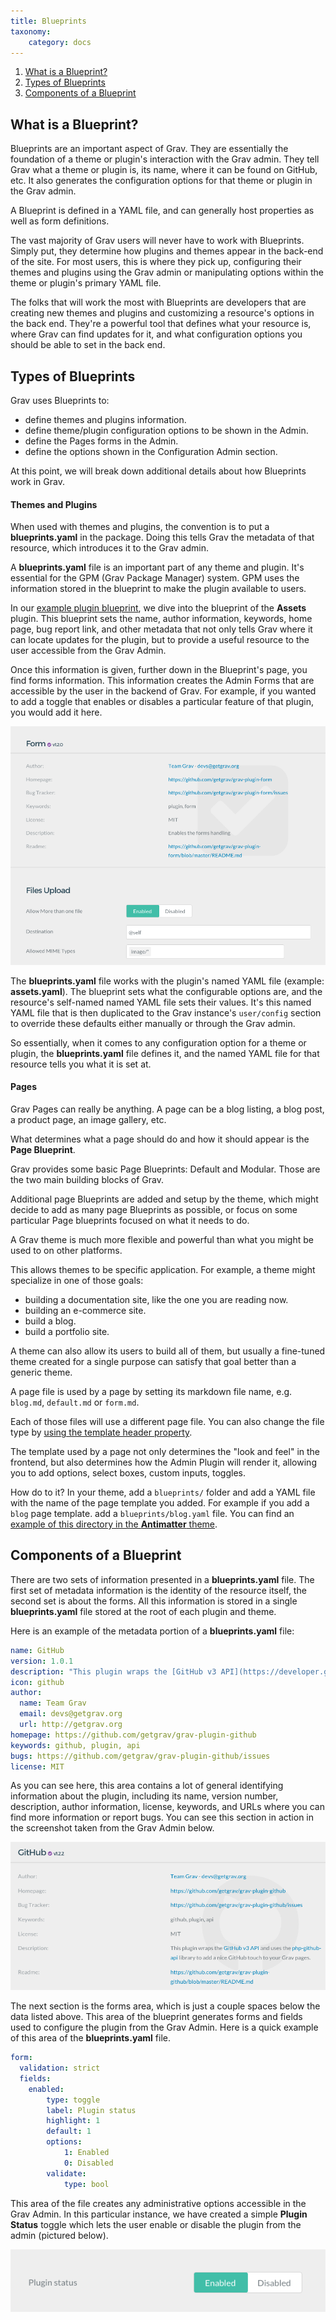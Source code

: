 ```yaml
---
title: Blueprints
taxonomy:
    category: docs
---
```


1. [What is a Blueprint?](#what-is-a-blueprint)
1. [Types of Blueprints](#types-of-blueprints)
1. [Components of a Blueprint](#components-of-a-blueprint)

## What is a Blueprint?

Blueprints are an important aspect of Grav. They are essentially the foundation of a theme or plugin's interaction with the Grav admin. They tell Grav what a theme or plugin is, its name, where it can be found on GitHub, etc. It also generates the configuration options for that theme or plugin in the Grav admin. 

A Blueprint is defined in a YAML file, and can generally host properties as well as form definitions.

The vast majority of Grav users will never have to work with Blueprints. Simply put, they determine how plugins and themes appear in the back-end of the site. For most users, this is where they pick up, configuring their themes and plugins using the Grav admin or manipulating options within the theme or plugin's primary YAML file.

The folks that will work the most with Blueprints are developers that are creating new themes and plugins and customizing a resource's options in the back end. They're a powerful tool that defines what your resource is, where Grav can find updates for it, and what configuration options you should be able to set in the back end.

## Types of Blueprints

Grav uses Blueprints to:

- define themes and plugins information.
- define theme/plugin configuration options to be shown in the Admin.
- define the Pages forms in the Admin.
- define the options shown in the Configuration Admin section.

At this point, we will break down additional details about how Blueprints work in Grav.

#### Themes and Plugins

When used with themes and plugins, the convention is to put a **blueprints.yaml** in the package. Doing this tells Grav the metadata of that resource, which introduces it to the Grav admin.

A **blueprints.yaml** file is an important part of any theme and plugin. It's essential for the GPM (Grav Package Manager) system. GPM uses the information stored in the blueprint to make the plugin available to users.

In our [example plugin blueprint](example-plugin-blueprint.md), we dive into the blueprint of the **Assets** plugin. This blueprint sets the name, author information, keywords, home page, bug report link, and other metadata that not only tells Grav where it can locate updates for the plugin, but to provide a useful resource to the user accessible from the Grav Admin.

Once this information is given, further down in the Blueprint's page, you find forms information. This information creates the Admin Forms that are accessible by the user in the backend of Grav. For example, if you wanted to add a toggle that enables or disables a particular feature of that plugin, you would add it here.

![Admin Forms](blueprints_1.png?classes=shadow)

The **blueprints.yaml** file works with the plugin's named YAML file (example: **assets.yaml**). The blueprint sets what the configurable options are, and the resource's self-named named YAML file sets their values. It's this named YAML file that is then duplicated to the Grav instance's `user/config` section to override these defaults either manually or through the Grav admin.

So essentially, when it comes to any configuration option for a theme or plugin, the **blueprints.yaml** file defines it, and the named YAML file for that resource tells you what it is set at.

#### Pages

Grav Pages can really be anything. A page can be a blog listing, a blog post, a product page, an image gallery, etc.

What determines what a page should do and how it should appear is the **Page Blueprint**.

Grav provides some basic Page Blueprints: Default and Modular. Those are the two main building blocks of Grav.

Additional page Blueprints are added and setup by the theme, which might decide to add as many page Blueprints as possible, or focus on some particular Page blueprints focused on what it needs to do.

A Grav theme is much more flexible and powerful than what you might be used to on other platforms.

This allows themes to be specific application. For example, a theme might specialize in one of those goals:

- building a documentation site, like the one you are reading now.
- building an e-commerce site.
- build a blog.
- build a portfolio site.

A theme can also allow its users to build all of them, but usually a fine-tuned theme created for a single purpose can satisfy that goal better than a generic theme.

A page file is used by a page by setting its markdown file name, e.g. `blog.md`, `default.md` or `form.md`.

Each of those files will use a different page file. You can also change the file type by [using the template header property](http://learn.getgrav.org/content/headers#template).

The template used by a page not only determines the "look and feel" in the frontend, but also determines how the Admin Plugin will render it, allowing you to add options, select boxes, custom inputs, toggles.

How do to it? In your theme, add a `blueprints/` folder and add a YAML file with the name of the page template you added. For example if you add a `blog` page template. add a `blueprints/blog.yaml` file. You can find an [example of this directory in the **Antimatter** theme](https://github.com/getgrav/grav-theme-antimatter/tree/develop/blueprints).

## Components of a Blueprint

There are two sets of information presented in a **blueprints.yaml** file. The first set of metadata information is the identity of the resource itself, the second set is about the forms. All this information is stored in a single **blueprints.yaml** file stored at the root of each plugin and theme.

Here is an example of the metadata portion of a **blueprints.yaml** file:

```yaml
name: GitHub
version: 1.0.1
description: "This plugin wraps the [GitHub v3 API](https://developer.github.com/v3/) and uses the [php-github-api](https://github.com/KnpLabs/php-github-api/) library to add a nice GitHub touch to your Grav pages."
icon: github
author:
  name: Team Grav
  email: devs@getgrav.org
  url: http://getgrav.org
homepage: https://github.com/getgrav/grav-plugin-github
keywords: github, plugin, api
bugs: https://github.com/getgrav/grav-plugin-github/issues
license: MIT
```

As you can see here, this area contains a lot of general identifying information about the plugin, including its name, version number, description, author information, license, keywords, and URLs where you can find more information or report bugs. You can see this section in action in the screenshot taken from the Grav Admin below.

![Admin Forms](blueprints_2.png?classes=shadow)

The next section is the forms area, which is just a couple spaces below the data listed above. This area of the blueprint generates forms and fields used to configure the plugin from the Grav Admin. Here is a quick example of this area of the **blueprints.yaml** file.

```yaml
form:
  validation: strict
  fields:
    enabled:
        type: toggle
        label: Plugin status
        highlight: 1
        default: 1
        options:
            1: Enabled
            0: Disabled
        validate:
            type: bool
```

This area of the file creates any administrative options accessible in the Grav Admin. In this particular instance, we have created a simple **Plugin Status** toggle which lets the user enable or disable the plugin from the admin (pictured below).

![Admin Forms](blueprints_3.png?classes=shadow)
